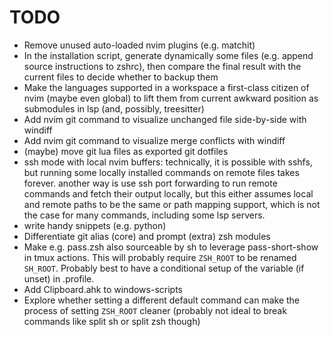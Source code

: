 # TODO

- Remove unused auto-loaded nvim plugins (e.g. matchit)
- In the installation script, generate dynamically some files (e.g. append source instructions to zshrc), then compare the final result with the current files to decide whether to backup them
- Make the languages supported in a workspace a first-class citizen of nvim (maybe even global) to lift them from current awkward position as submodules in lsp (and, possibly, treesitter)
- Add nvim git command to visualize unchanged file side-by-side with windiff
- Add nvim git command to visualize merge conflicts with windiff
- (maybe) move git lua files as exported git dotfiles
- ssh mode with local nvim buffers: technically, it is possible with sshfs, but running some locally installed commands on remote files takes forever. another way is use ssh port forwarding to run remote commands and fetch their output locally, but this either assumes local and remote paths to be the same or path mapping support, which is not the case for many commands, including some lsp servers.
- write handy snippets (e.g. python)
- Differentiate git alias (core) and prompt (extra) zsh modules
- Make e.g. pass.zsh also sourceable by sh to leverage pass-short-show in tmux actions. This will probably require `ZSH_ROOT` to be renamed `SH_ROOT`. Probably best to have a conditional setup of the variable (if unset) in .profile.
- Add Clipboard.ahk to windows-scripts
- Explore whether setting a different default command can make the process of setting `ZSH_ROOT` cleaner (probably not ideal to break commands like split sh or split zsh though)
